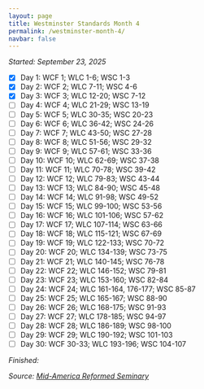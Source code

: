 ```yaml
---
layout: page
title: Westminster Standards Month 4
permalink: /westminster-month-4/
navbar: false
---
```


*Started: September 23, 2025*

- [x] Day 1: WCF 1; WLC 1-6; WSC 1-3
- [x] Day 2: WCF 2; WLC 7-11; WSC 4-6
- [x] Day 3: WCF 3; WLC 12-20; WSC 7-12
- [ ] Day 4: WCF 4; WLC 21-29; WSC 13-19
- [ ] Day 5: WCF 5; WLC 30-35; WSC 20-23
- [ ] Day 6: WCF 6; WLC 36-42; WSC 24-26
- [ ] Day 7: WCF 7; WLC 43-50; WSC 27-28
- [ ] Day 8: WCF 8; WLC 51-56; WSC 29-32
- [ ] Day 9: WCF 9; WLC 57-61; WSC 33-36
- [ ] Day 10: WCF 10; WLC 62-69; WSC 37-38
- [ ] Day 11: WCF 11; WLC 70-78; WSC 39-42
- [ ] Day 12: WCF 12; WLC 79-83; WSC 43-44
- [ ] Day 13: WCF 13; WLC 84-90; WSC 45-48
- [ ] Day 14: WCF 14; WLC 91-98; WSC 49-52
- [ ] Day 15: WCF 15; WLC 99-100; WSC 53-56
- [ ] Day 16: WCF 16; WLC 101-106; WSC 57-62
- [ ] Day 17: WCF 17; WLC 107-114; WSC 63-66
- [ ] Day 18: WCF 18; WLC 115-121; WSC 67-69
- [ ] Day 19: WCF 19; WLC 122-133; WSC 70-72
- [ ] Day 20: WCF 20; WLC 134-139; WSC 73-75
- [ ] Day 21: WCF 21; WLC 140-145; WSC 76-78
- [ ] Day 22: WCF 22; WLC 146-152; WSC 79-81
- [ ] Day 23: WCF 23; WLC 153-160; WSC 82-84
- [ ] Day 24: WCF 24; WLC 161-164, 176-177; WSC 85-87
- [ ] Day 25: WCF 25; WLC 165-167; WSC 88-90
- [ ] Day 26: WCF 26; WLC 168-175; WSC 91-93
- [ ] Day 27: WCF 27; WLC 178-185; WSC 94-97
- [ ] Day 28: WCF 28; WLC 186-189; WSC 98-100
- [ ] Day 29: WCF 29; WLC 190-192; WSC 101-103
- [ ] Day 30: WCF 30-33; WLC 193-196; WSC 104-107

*Finished:*

*Source:* [*Mid-America Reformed Seminary*](https://s3.us-west-1.amazonaws.com/blog.swang.cloud/reformed-standards-monthly.pdf)